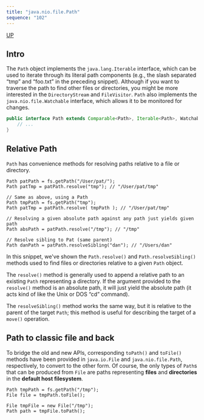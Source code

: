 ```yaml
---
title: "java.nio.file.Path"
sequence: "102"
---
```


[UP](/java-nio.html)


## Intro

The `Path` object implements the `java.lang.Iterable` interface,
which can be used to iterate through its literal path components
(e.g., the slash separated “tmp” and “foo.txt” in the preceding snippet).
Although if you want to traverse the path to find other files or directories,
you might be more interested in the `DirectoryStream` and `FileVisitor`.
`Path` also implements the `java.nio.file.Watchable` interface,
which allows it to be monitored for changes.

```java
public interface Path extends Comparable<Path>, Iterable<Path>, Watchable {
    // ... 
}
```

## Relative Path

`Path` has convenience methods for resolving paths relative to a file or directory.

```text
Path patPath = fs.getPath("/User/pat/");
Path patTmp = patPath.resolve("tmp"); // "/User/pat/tmp"

// Same as above, using a Path
Path tmpPath = fs.getPath("tmp");
Path patTmp = patPath.resolve( tmpPath ); // "/User/pat/tmp"

// Resolving a given absolute path against any path just yields given path
Path absPath = patPath.resolve("/tmp"); // "/tmp"

// Resolve sibling to Pat (same parent)
Path danPath = patPath.resolveSibling("dan"); // "/Users/dan"
```

In this snippet, we've shown the `Path.resolve()` and `Path.resolveSibling()` methods
used to find files or directories relative to a given `Path` object.

The `resolve()` method is generally used to append a relative path to an existing `Path` representing a directory.
If the argument provided to the `resolve()` method is an absolute path,
it will just yield the absolute path (it acts kind of like the Unix or DOS “cd” command).

The `resolveSibling()` method works the same way,
but it is relative to the parent of the target `Path`;
this method is useful for describing the target of a `move()` operation.

## Path to classic file and back

To bridge the old and new APIs, corresponding `toPath()` and `toFile()` methods have been provided
in `java.io.File` and `java.nio.file.Path`, respectively, to convert to the other form.
Of course, the only types of `Path`s that can be produced from `File` are paths
representing **files** and **directories** in the **default host filesystem**.

```text
Path tmpPath = fs.getPath("/tmp");
File file = tmpPath.toFile();

File tmpFile = new File("/tmp");
Path path = tmpFile.toPath();
```
